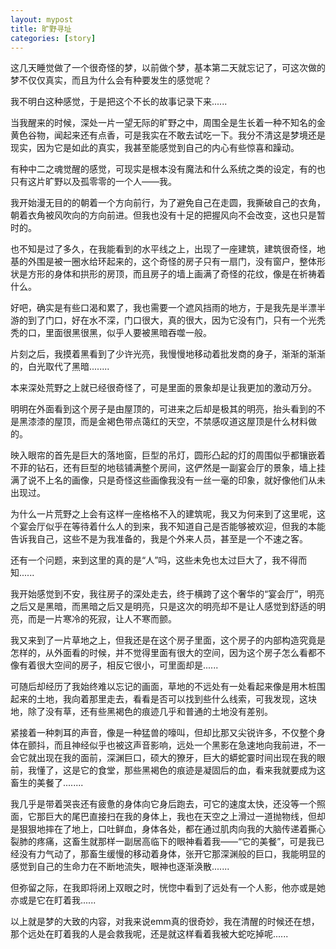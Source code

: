 ```yaml
---
layout: mypost
title: 旷野寻址
categories: [story]
---
```


这几天睡觉做了一个很奇怪的梦，以前做个梦，基本第二天就忘记了，可这次做的梦不仅仅真实，而且为什么会有种要发生的感觉呢？

我不明白这种感觉，于是把这个不长的故事记录下来......

当我醒来的时候，深处一片一望无际的旷野之中，周围全是生长着一种不知名的金黄色谷物，闻起来还有点香，可是我实在不敢去试吃一下。我分不清这是梦境还是现实，因为它是如此的真实，我甚至能感觉到自己的内心有些惊喜和躁动。

有种中二之魂觉醒的感觉，可现实是根本没有魔法和什么系统之类的设定，有的也只有这片旷野以及孤零零的一个人——我。

我开始漫无目的的朝着一个方向前行，为了避免自己在走圆，我撕破自己的衣角，朝着衣角被风吹向的方向前进。但我也没有十足的把握风向不会改变，这也只是暂时的。

也不知是过了多久，在我能看到的水平线之上，出现了一座建筑，建筑很奇怪，地基的外围是被一圈水给环起来的，这个奇怪的房子只有一扇门，没有窗户，整体形状是方形的身体和拱形的房顶，而且房子的墙上画满了奇怪的花纹，像是在祈祷着什么。

好吧，确实是有些口渴和累了，我也需要一个遮风挡雨的地方，于是我先是半漂半游的到了门口，好在水不深，门口很大，真的很大，因为它没有门，只有一个光秃秃的口，里面很黑很黑，似乎人要被黑暗吞噬一般。

片刻之后，我摸着黑看到了少许光亮，我慢慢地移动着批发商的身子，渐渐的渐渐的，白光取代了黑暗........

本来深处荒野之上就已经很奇怪了，可是里面的景象却是让我更加的激动万分。

明明在外面看到这个房子是由屋顶的，可进来之后却是极其的明亮，抬头看到的不是黑漆漆的屋顶，而是金褐色带点蔼红的天空，不禁感叹道这屋顶是什么材料做的。

映入眼帘的首先是巨大的落地窗，巨型的吊灯，圆形凸起的灯的周围似乎都镶嵌着不菲的钻石，还有巨型的地毯铺满整个房间，这俨然是一副宴会厅的景象，墙上挂满了说不上名的画像，只是奇怪这些画像我没有一丝一毫的印象，就好像他们从未出现过。

为什么一片荒野之上会有这样一座格格不入的建筑呢，我又为何来到了这里呢，这个宴会厅似乎在等待着什么人的到来，我不知道自己是否能够被欢迎，但我的本能告诉我自己，这些不是为我准备的，我是个外来人员，甚至是一个不速之客。

还有一个问题，来到这里的真的是“人”吗，这些未免也太过巨大了，我不得而知......

我开始感觉到不安，我往房子的深处走去，终于横跨了这个奢华的“宴会厅”，明亮之后又是黑暗，而黑暗之后又是明亮，只是这次的明亮却不是让人感觉到舒适的明亮，而是一片寒冷的死寂，让人不寒而颤。

我又来到了一片草地之上，但我还是在这个房子里面，这个房子的内部构造究竟是怎样的，从外面看的时候，并不觉得里面有很大的空间，因为这个房子怎么看都不像有着很大空间的房子，相反它很小，可里面却是......

可随后却经历了我始终难以忘记的画面，草地的不远处有一处看起来像是用木桩围起来的土地，我向着那里走去，看看是否可以找到些什么线索，可我发现，这块地，除了没有草，还有些黑褐色的痕迹几乎和普通的土地没有差别。

紧接着一种刺耳的声音，像是一种猛兽的嚎叫，但却比那又尖锐许多，不仅整个身体在颤抖，而且神经似乎也被这声音影响，远处一个黑影在急速地向我前进，不一会它就出现在我的面前，深渊巨口，硕大的獠牙，巨大的蟒蛇霎时间出现在我的眼前，我懂了，这是它的食堂，那些黑褐色的痕迹是凝固后的血，看来我就要成为这畜生的美餐了........

我几乎是带着哭丧还有疲惫的身体向它身后跑去，可它的速度太快，还没等一个照面，它那巨大的尾巴直接扫在我的身体上，我也在天空之上滑过一道抛物线，但却是狠狠地摔在了地上，口吐鲜血，身体各处，都在通过肌肉向我的大脑传递着撕心裂肺的疼痛，这畜生就那样一副居高临下的眼神看着我——“它的美餐”，可是我已经没有力气动了，那畜生缓慢的移动着身体，张开它那深渊般的巨口，我能明显的感觉到自己的生命力在不断地流失，眼神也逐渐涣散.......

但弥留之际，在我即将闭上双眼之时，恍惚中看到了远处有一个人影，他亦或是她亦或是它在盯着我......

以上就是梦的大致的内容，对我来说emm真的很奇妙，我在清醒的时候还在想，那个远处在盯着我的人是会救我呢，还是就这样看着我被大蛇吃掉呢......
















